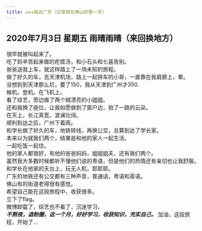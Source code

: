 ```yaml
---
title: ★★★抵达广东（记录我在佛山的第一天）
---
```

## 2020年7月3日 星期五 雨晴雨晴（来回换地方）
很早就被叫起来了。  
吃了妈辛苦起来做的疙瘩汤，和小石头和七喜告别。  
爸爸送我上车，就这样踏上了一场未知的旅程。  
做了好久的车，去天津机场，路上一起拼车的小哥，一直靠在我肩膀上，晕。  
没想到到天津那么坑，要了150，我从天津到广州才350.  
候机，登机。在飞机上。  
看了综艺，旁边做了两个贼漂亮的小姐姐。  
还和我换了座位，让我如愿做到了窗户边，拍了一路的云朵。  
在天上，长江真宽，波澜壮阔。  
顺利到达之后，广州下着雨。  
和学长做了好久的车，地铁转线，再换公交，总算到达了学长家。  
本来以为就我们两个，结果是和他的家人一起生活。  
一起吃饭一起住。  
他的家人都很好，有他的爸爸妈妈，姐姐姐夫，还有我们两个。  
虽然我大多数时候都听不懂他们说的粤语，但是他们的热情还有亲切也让我舒服。  
和学长在他家的天台上，玩无人机，耶耶耶。  
广东的地铁还有公交都有三种声音，普通话，粤语和英语。  
佛山有的街道老得很有感觉。  
希望自己能在这段旅程中，收获很多。  
立下了flag。  
微博卸载了，综艺也不看了，沉迷学习。  
***不熬夜，退粉圈，这一个月，好好学习，收获知识，充实自己。***
加油，这段旅程，开始了...